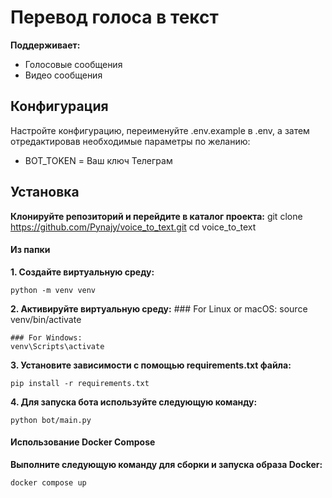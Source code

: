 # Перевод голоса в текст

**Поддерживает:**
- Голосовые сообщения
- Видео сообщения

## Конфигурация
Настройте конфигурацию, переименуйте .env.example в .env, а затем отредактировав необходимые параметры по желанию:
- BOT_TOKEN = Ваш ключ Телеграм

## Установка
**Клонируйте репозиторий и перейдите в каталог проекта:**
    git clone https://github.com/Pynajy/voice_to_text.git
    cd voice_to_text

#### Из папки
**1. Создайте виртуальную среду:**
```
python -m venv venv
```
**2. Активируйте виртуальную среду:**
    ### For Linux or macOS:
    source venv/bin/activate
    
    ### For Windows:
    venv\Scripts\activate
**3. Установите зависимости с помощью requirements.txt файла:**
```
pip install -r requirements.txt
```
**4. Для запуска бота используйте следующую команду:**
```
python bot/main.py
```

#### Использование Docker Compose
**Выполните следующую команду для сборки и запуска образа Docker:**
```
docker compose up
```